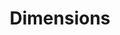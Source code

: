 ---
layout: default
bigquery: https://console.cloud.google.com/bigquery?p=covid-19-dimensions-ai&page=table&d=data&t=publications
contributors: Digital Science, https://www.digital-science.com/
cost: Free for personal, non-commercial use.
description: Dimensions contains more than 100 million publications, ranging from
  articles published in scholarly journals, books and book chapters, to preprints
  and conference proceedings. All publications are contextualized with linked data
  sets, funding, publications, patents, clinical trials, and policy documents. You
  can also view associated categories, funders, institutions, and researcher profiles.
documentation: https://docs.dimensions.ai/bigquery/index.html
last_edit: 04/13/2022, 10:00:11
location: https://www.dimensions.ai/products/free/
maintained_by: Digital Science, https://www.digital-science.com/
schema_fields:
- source_id
- cpc
- parent_id
- publication_year
- granted_date
- citation_string
- abstract
- category_bra
- funder_org_state_codes
- aliases
- date_normal
- research_org_cities
- address
- pmcid
- status
- research_org_city_names
- research_org_country_names
- category_hrcs_hc
- category_icrp_cso
- ipcr
- journal_lists
- associated_publication_arxiv_id
- relationships
- research_orgs
- funding_nzd
- inventor_names
- start_date
- legal_events
- type
- funding_details
- repository_id
- year
- wikipedia_url
- filing_year
- associated_publication_doi
- category_icrp_ct
- research_org_state_names
- assignee_orgs
- eisbn
- funder_orgs
- book_title
- investigators
- date
- isbn
- researcher_ids
- repository_name
- date_inserted
- labels
- original_assignee_countries
- grant_number
- priority_year
- acknowledgements
- associated_grant_ids
- cited_by_ids
- concepts
- original_title
- acronyms
- funding_amount
- start_year
- active_years
- original_assignee_orgs
- brief_title
- citations_count
- resulting_publication_doi
- citations
- issue
- funding_cny
- repository_url
- phase
- associated_publication_id
- conference
- mesh_terms
- category_for
- funding_aud
- supporting_grant_ids
- category_sdg
- funder_countries
- category_rcdc
- publication_ids
- created_date
- funder_org
- date_imported_gbq
- application_number
- research_org_countries
- open_access_categories
- filing_date
- current_assignee_countries
- categories
- original_assignee
- id
- assignee_countries
- funding_eur
- established
- journal
- pmid
- altmetrics
- filing_status
- publication_date
- authors
- funder_org_cities
- language
- proceedings_title
- funding_gbp
- book_series_title
- license
- acronym
- kind
- subtitles
- links
- metrics
- original_abstract
- publisher
- embargo_date
- end_date
- granted_year
- types
- reference_ids
- family_members_ids
- patent_ids
- jurisdiction
- date_online
- date_modified
- arxiv_id
- date_print
- conditions
- open_access_categories_v2
- expiration_date
- current_assignee_orgs
- category_uoa
- funding_currency
- category_hra
- funder_org_countries
- pages
- legal_status
- priority_date
- funding_usd
- family_count
- family_id
- title
- external_ids
- funder_org_acronyms
- doi
- end_year
- current_assignee
- funding_jpy
- gender
- organisation_details
- linkout
- funding_cad
- editors
- description
- name
- foa_number
- volume
- resulting_publication_ids
- registry
- mesh_headings
- expiration_year
- research_org_state_codes
- funding_chf
- clinical_trial_ids
- interventions
- associated_publication_pmid
- category_hrcs_rac
- email_address
shortname: dimensions
tags:
- scholarly literature
- patents
- funding
- clinical trials
- academic profiles
terms_of_use: 'Use of both the Dimensions COVID-19 dataset and full Dimensions dataset
  are subject to the Dimensions Terms of use: https://www.dimensions.ai/policies-terms-legal '
title: Dimensions
uuid: dcff88bd-fe6b-4fdb-8159-809bf9d7bc1c
---